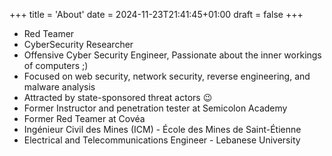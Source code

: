 +++
title = 'About'
date = 2024-11-23T21:41:45+01:00
draft = false
+++
- Red Teamer 
- CyberSecurity Researcher
- Offensive Cyber Security Engineer, Passionate about the inner workings of computers ;)
- Focused on web security, network security, reverse engineering, and malware analysis
- Attracted by state-sponsored threat actors 😉
- Former Instructor and penetration tester at Semicolon Academy
- Former Red Teamer at Covéa
- Ingénieur Civil des Mines (ICM) - École des Mines de Saint-Étienne
- Electrical and Telecommunications Engineer - Lebanese University

